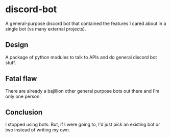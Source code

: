 # discord-bot

A general-purpose discord bot that contained the features I cared about in a single bot (vs many external projects).

## Design

A package of python modules to talk to APIs and do general discord bot stuff.

## Fatal flaw

There are already a bajillion other general purpose bots out there and I'm only one person.

## Conclusion

I stopped using bots. But, if I were going to, I'd just pick an existing bot or two instead of writing my own.
